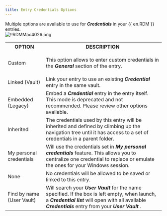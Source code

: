 ```yaml
---
title: Entry Credentials Options
---
```

Multiple options are available to use for ***Credentials*** in your {{ en.RDM }} entries.  
![!!RDMMac4026.png](https://webdevolutions.azureedge.net/docs/en/rdm/mac/RdmMac4026.png) 

<table>
	<tr>
		<th>
OPTION 
		</th>
		<th>
DESCRIPTION 
		</th>
	</tr>
	<tr>
		<td>
Custom 
		</td>
		<td>
		
This option allows to enter custom credentials in the ***General*** section of the entry. 
		</td>
	</tr>
	<tr>
		<td>
Linked (Vault) 
		</td>
		<td>
Link your entry to use an existing ***Credential*** entry in the same vault. 
		</td>
	</tr>
	<tr>
		<td>
Embedded (Legacy) 
		</td>
		<td>
Embed a ***Credential*** entry in the entry itself. This mode is deprecated and not recommended. Please review other options available. 
		</td>
	</tr>
	<tr>
		<td>
Inherited 
		</td>
		<td>
The credentials used by this entry will be inherited and defined by climbing up the navigation tree until it has access to a set of credentials in a parent folder. 
		</td>
	</tr>
	<tr>
		<td>
My personal credentials 
		</td>
		<td>
Will use the credentials set in ***My personal credentials*** feature. This allows you to centralize one credential to replace or emulate the ones for your Windows session. 
		</td>
	</tr>
	<tr>
		<td>
None 
		</td>
		<td>
No credentials will be allowed to be saved or linked to this entry. 
		</td>
	</tr>
	<tr>
		<td>
Find by name (User Vault) 
		</td>
		<td>
Will search your ***User Vault*** for the name specified. If the box is left empty, when launch, a ***Credential list*** will open with all available ***Credentials*** entry from your ***User Vault*** . 
		</td>
	</tr>
</table>


